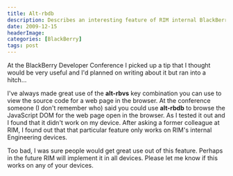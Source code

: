 ```yaml
---
title: Alt-rbdb
description: Describes an interesting feature of RIM internal BlackBerry devices.
date: 2009-12-15
headerImage: 
categories: [BlackBerry]
tags: post
---
```


At the BlackBerry Developer Conference I picked up a tip that I thought would be very useful and I'd planned on writing about it but ran into a hitch...

I've always made great use of the **alt-rbvs** key combination you can use to view the source code for a web page in the browser. At the conference someone (I don't remember who) said you could use **alt-rbdb** to browse the JavaScript DOM for the web page open in the browser. As I tested it out and I found that it didn't work on my device. After asking a former colleague at RIM, I found out that that particular feature only works on RIM's internal Engineering devices.

Too bad, I was sure people would get great use out of this feature. Perhaps in the future RIM will implement it in all devices. Please let me know if this works on any of your devices.
